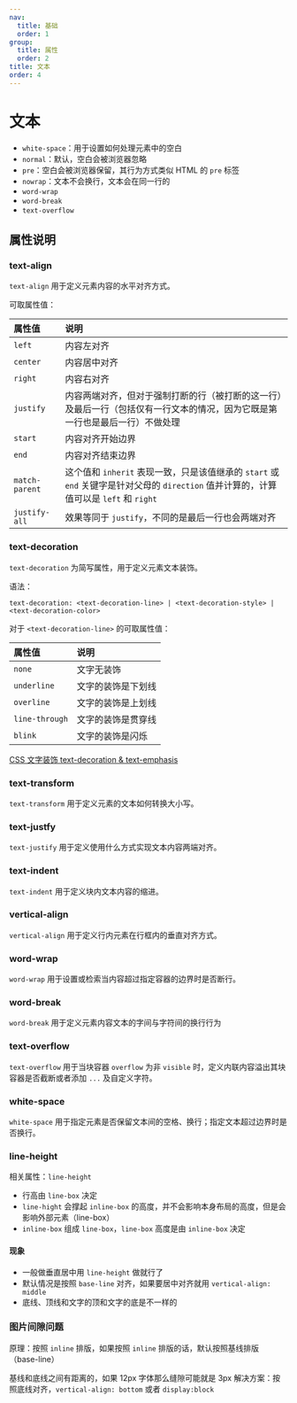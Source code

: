 ```yaml
---
nav:
  title: 基础
  order: 1
group:
  title: 属性
  order: 2
title: 文本
order: 4
---
```


# 文本

- `white-space`：用于设置如何处理元素中的空白
- `normal`：默认，空白会被浏览器忽略
- `pre`：空白会被浏览器保留，其行为方式类似 HTML 的 `pre` 标签
- `nowrap`：文本不会换行，文本会在同一行的
- `word-wrap`
- `word-break`
- `text-overflow`

## 属性说明

### text-align

`text-align` 用于定义元素内容的水平对齐方式。

可取属性值：

| 属性值         | 说明                                                                                                                                   |
| :------------- | :------------------------------------------------------------------------------------------------------------------------------------- |
| `left`         | 内容左对齐                                                                                                                             |
| `center`       | 内容居中对齐                                                                                                                           |
| `right`        | 内容右对齐                                                                                                                             |
| `justify`      | 内容两端对齐，但对于强制打断的行（被打断的这一行）及最后一行（包括仅有一行文本的情况，因为它既是第一行也是最后一行）不做处理           |
| `start`        | 内容对齐开始边界                                                                                                                       |
| `end`          | 内容对齐结束边界                                                                                                                       |
| `match-parent` | 这个值和 `inherit` 表现一致，只是该值继承的 `start` 或 `end` 关键字是针对父母的 `direction` 值并计算的，计算值可以是 `left` 和 `right` |
| `justify-all`  | 效果等同于 `justify`，不同的是最后一行也会两端对齐                                                                                     |

### text-decoration

`text-decoration` 为简写属性，用于定义元素文本装饰。

语法：

```
text-decoration: <text-decoration-line> | <text-decoration-style> | <text-decoration-color>
```

对于 `<text-decoration-line>` 的可取属性值：

| 属性值         | 说明               |
| :------------- | :----------------- |
| `none`         | 文字无装饰         |
| `underline`    | 文字的装饰是下划线 |
| `overline`     | 文字的装饰是上划线 |
| `line-through` | 文字的装饰是贯穿线 |
| `blink`        | 文字的装饰是闪烁   |

[CSS 文字装饰 text-decoration & text-emphasis](https://juejin.cn/post/6947866495309316104)

### text-transform

`text-transform` 用于定义元素的文本如何转换大小写。

### text-justfy

`text-justify` 用于定义使用什么方式实现文本内容两端对齐。

### text-indent

`text-indent` 用于定义块内文本内容的缩进。

### vertical-align

`vertical-align` 用于定义行内元素在行框内的垂直对齐方式。

### word-wrap

`word-wrap` 用于设置或检索当内容超过指定容器的边界时是否断行。

### word-break

`word-break` 用于定义元素内容文本的字间与字符间的换行行为

### text-overflow

`text-overflow` 用于当块容器 `overflow` 为非 `visible` 时，定义内联内容溢出其块容器是否截断或者添加 `...` 及自定义字符。

### white-space

`white-space` 用于指定元素是否保留文本间的空格、换行；指定文本超过边界时是否换行。

### line-height

相关属性：`line-height`

- 行高由 `line-box` 决定
- `line-hight` 会撑起 `inline-box` 的高度，并不会影响本身布局的高度，但是会影响外部元素（line-box）
- `inline-box` 组成 `line-box`，`line-box` 高度是由 `inline-box` 决定

#### 现象

- 一般做垂直居中用 `line-height` 做就行了
- 默认情况是按照 `base-line` 对齐，如果要居中对齐就用 `vertical-align: middle`
- 底线、顶线和文字的顶和文字的底是不一样的

### 图片间隙问题

原理：按照 `inline` 排版，如果按照 `inline` 排版的话，默认按照基线排版（base-line）

基线和底线之间有距离的，如果 12px 字体那么缝隙可能就是 3px
解决方案：按照底线对齐，`vertical-align: bottom` 或者 `display:block`
